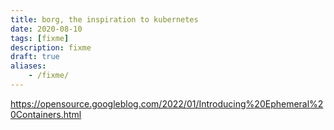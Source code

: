 ```yaml
---
title: borg, the inspiration to kubernetes
date: 2020-08-10
tags: [fixme]
description: fixme
draft: true
aliases:
    - /fixme/
---
```


https://opensource.googleblog.com/2022/01/Introducing%20Ephemeral%20Containers.html